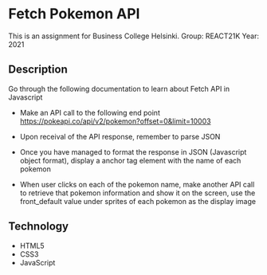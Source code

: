# Fetch Pokemon API

This is an assignment for Business College Helsinki.
Group: REACT21K
Year: 2021

## Description

Go through the following documentation to learn about Fetch API in Javascript

- Make an API call to the following end point https://pokeapi.co/api/v2/pokemon?offset=0&limit=10003

- Upon receival of the API response, remember to parse JSON

- Once you have managed to format the response in JSON (Javascript object format), display a anchor tag element with the name of each pokemon

- When user clicks on each of the pokemon name, make another API call to retrieve that pokemon information and show it on the screen, use the front_default value under sprites of each pokemon as the display image

## Technology

- HTML5
- CSS3
- JavaScript
